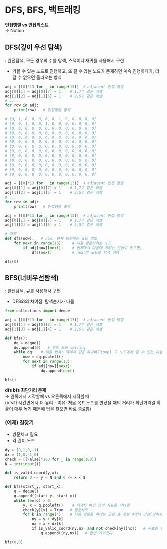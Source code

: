 # DFS, BFS, 백트래킹

**인접행렬 vs 인접리스트**  
→ Notion

## DFS(깊이 우선 탐색)

: 완전탐색, 모든 경우의 수를 탐색, 스택이나 재귀를 사용해서 구현

- 가볼 수 있는 노드로 진행하고, 또 갈 수 있는 노드가 존재하면 계속 진행하다가, 더 갈 수 없으면 올라오는 방식

```python
adj = [[0]*13 for _ in range(13)]  # adjacent 인접 행렬
adj[0][1] = adj[0][7] = 1    # 1,7이 같은 레벨
adj[1][2] = adj[1][5] = 1    # 2,5가 같은 레벨
# ....
for row in adj:
    print(row)   # 인접행렬 출력

# [0, 1, 0, 0, 0, 0, 0, 1, 0, 0, 0, 0, 0]
# [0, 0, 1, 0, 0, 1, 0, 0, 0, 0, 0, 0, 0]
# [0, 0, 0, 0, 0, 0, 0, 0, 0, 0, 0, 0, 0]
# [0, 0, 0, 0, 0, 0, 0, 0, 0, 0, 0, 0, 0]
# [0, 0, 0, 0, 0, 0, 0, 0, 0, 0, 0, 0, 0]
# [0, 0, 0, 0, 0, 0, 0, 0, 0, 0, 0, 0, 0]
# [0, 0, 0, 0, 0, 0, 0, 0, 0, 0, 0, 0, 0]
# [0, 0, 0, 0, 0, 0, 0, 0, 0, 0, 0, 0, 0]
# [0, 0, 0, 0, 0, 0, 0, 0, 0, 0, 0, 0, 0]
# [0, 0, 0, 0, 0, 0, 0, 0, 0, 0, 0, 0, 0]
# [0, 0, 0, 0, 0, 0, 0, 0, 0, 0, 0, 0, 0]
# [0, 0, 0, 0, 0, 0, 0, 0, 0, 0, 0, 0, 0]
# [0, 0, 0, 0, 0, 0, 0, 0, 0, 0, 0, 0, 0]
```

```python
adj = [[0]*13 for _ in range(13)]  # adjacent 인접 행렬
adj[0][1] = adj[0][7] = 1    # 1,7이 같은 레벨
adj[1][2] = adj[1][5] = 1    # 2,5가 같은 레벨
# ....
for row in adj:
    print(row)   # 인접행렬 출력
```

```python
adj = [[0]*13 for _ in range(13)]  # adjacent 인접 행렬
adj[0][1] = adj[0][7] = 1    # 1,7이 같은 레벨
adj[1][2] = adj[1][5] = 1    # 2,5가 같은 레벨

# 재귀
def dfs(now):   # now: 현재 방문하는 노드 번호
    for next in range(13):    # 다음 방문하려는 노드
        if adj[now][next]:    # 현재에서 다음에 가려는 간선이 있으면,
            dfs(next)         # next번 노드로 탐색 진행

dfs(0)
```

## BFS(너비우선탐색)

: 완전탐색, 큐를 사용해서 구현

- DFS와의 차이점: 탐색순서가 다름

```python
from collections import deque

adj = [[0]*13 for _ in range(13)]  # adjacent 인접 행렬
adj[0][1] = adj[0][2] = 1    # 1,7이 같은 레벨
adj[1][3] = adj[1][4] = 1    # 2,5가 같은 레벨

def bfs():
    dq = deque()
    dq.append(0)   # 루트 노드 setting
    while dq:   # 덱을 반복: 덱에서 값을 하나빼고(pop) 그 노드에서 갈 수 있는 다음 노드들을 삽입(push)
        now = dq.popleft()
        for next in range(13):
            if adj[now][next]:
                dq.append(next)

bfs()
```

**dfs bfs 최단거리 문제**  
→ 왼쪽에서 시작할때 vs 오른쪽에서 시작할 때  
(bfs가 시간면에서 더 유리 - 이유: 처음 목표 노드를 만났을 때의 거리가 최단거리일 확률이 매우 높기 때문에 답을 찾으면 바로 종료함)

### (예제) 길찾기

- 방문체크 필요
- 각 칸이 노드

```python
dy = (0,1,0,-1)
dx = (1,0,-1,0)
check = [[False]*100 for _ in range(100)]
N = int(input())

def is_valid_coord(y,x):
    return 0 <= y < N and 0 <= x < N

def bfs(start_y, start_x):
    q = deque()
    q.append((start_y, start_x))
    while len(q) > 0:
        y, x = q.popleft()    # 덱에서 빠진 것이 좌표를 나타냄
        check[y][x] = True   # 방문체크
        for k in range(4):   # 다음 방문을 하려는 곳은 총 후보 4개의 간선(상하좌우)
            ny = y + dy[k]
            nx = x + dx[k]
            if is_valid_coord(ny,nx) and not check[ny][nx]:   # 유효한 칸이면서 방문한 적없는 곳이라면,
                q.append((ny,nx))   # 한번 가보겠다.

bfs(0,0)
```
